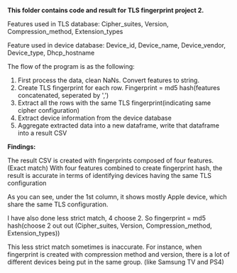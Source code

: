 **This folder contains  code and  result for TLS fingerprint project 2.**

Features used in TLS database: Cipher_suites, Version, Compression_method, Extension_types

Feature used in device  database: Device_id, Device_name, Device_vendor, Device_type, Dhcp_hostname


The flow of the program is as the following:

1. First process the data, clean NaNs. Convert features to string. 
2. Create TLS fingerprint for each row. Fingerprint = md5  hash(features  concatenated, seperated by ',')
3. Extract all the rows with the same TLS fingerprint(indicating same cipher configuration) 
4. Extract device  information from the device database
5. Aggregate extracted data into a new dataframe, write that dataframe into a result CSV




**Findings:**

The result CSV is created with fingerprints composed of four features.(Exact match) 
With four features combined to create fingerprint hash, the result is accurate in terms of identifying devices having the same TLS configuration

As you can see, under the 1st column, it shows mostly Apple device, which share the same TLS configuration. 

I have also done less strict match, 4 choose 2. So fingerprint = md5 hash(choose 2 out out (Cipher_suites, Version, Compression_method, Extension_types))

This less strict match  sometimes is  inaccurate. For instance, when fingerprint is created with compression method and version, there is a lot of different devices being put in the same group. (like Samsung TV and PS4)

